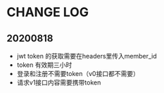 # CHANGE LOG

## 20200818
- jwt token 的获取需要在headers里传入member_id
- token 有效期三小时
- 登录和注册不需要token（v0接口都不需要）
- 请求v1接口内容需要携带token
